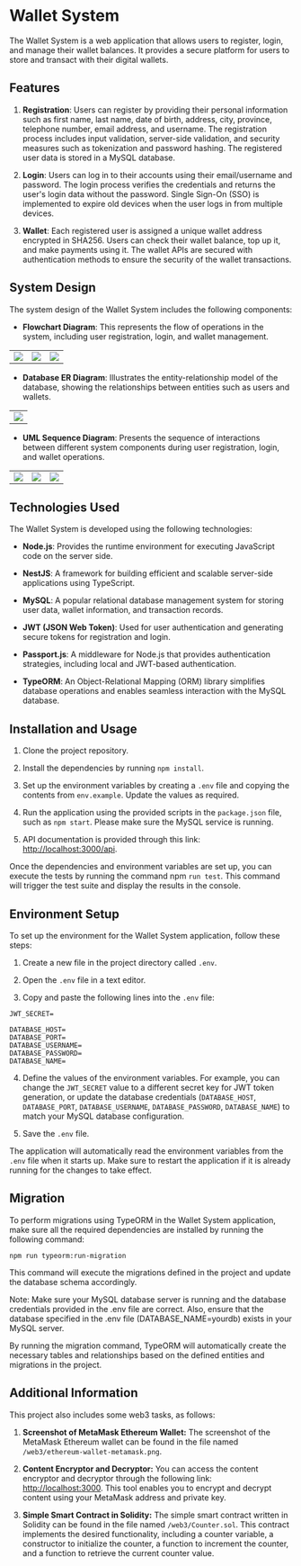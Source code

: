 # Wallet System

The Wallet System is a web application that allows users to register, login, and manage their wallet balances. It provides a secure platform for users to store and transact with their digital wallets.

## Features

1. **Registration**: Users can register by providing their personal information such as first name, last name, date of birth, address, city, province, telephone number, email address, and username. The registration process includes input validation, server-side validation, and security measures such as tokenization and password hashing. The registered user data is stored in a MySQL database.

2. **Login**: Users can log in to their accounts using their email/username and password. The login process verifies the credentials and returns the user's login data without the password. Single Sign-On (SSO) is implemented to expire old devices when the user logs in from multiple devices.

3. **Wallet**: Each registered user is assigned a unique wallet address encrypted in SHA256. Users can check their wallet balance, top up it, and make payments using it. The wallet APIs are secured with authentication methods to ensure the security of the wallet transactions.

## System Design

The system design of the Wallet System includes the following components:

- **Flowchart Diagram**: This represents the flow of operations in the system, including user registration, login, and wallet management.

<table>
  <tr>
    <td><img src="https://img001.prntscr.com/file/img001/Y_Kfy3wAQv2A35FpWNjWtg.jpeg"></td>
    <td><img src="https://img001.prntscr.com/file/img001/VMsGwuenSI-S_6azpx2C3Q.jpeg"></td>
    <td><img src="https://img001.prntscr.com/file/img001/ACDAScxoQHe5MSBLNe7-og.jpeg"></td>
  </tr>
</table>


- **Database ER Diagram**: Illustrates the entity-relationship model of the database, showing the relationships between entities such as users and wallets.

<table>
  <tr>
    <td><img src="https://img001.prntscr.com/file/img001/z1LccOiTQqO_SapO1NJ7lw.jpg"></td>
  </tr>
</table>

- **UML Sequence Diagram**: Presents the sequence of interactions between different system components during user registration, login, and wallet operations.

<table>
  <tr>
    <td><img src="https://img001.prntscr.com/file/img001/aGC9UZQsS1G5VT9IAsE3Ag.jpeg"></td>
    <td><img src="https://img001.prntscr.com/file/img001/3Bf1mny4TH2xodjtxnWTLw.jpeg"></td>
    <td><img src="https://img001.prntscr.com/file/img001/j_I0crAYS6al2k2kYttSgA.jpeg"></td>
  </tr>
</table>

## Technologies Used

The Wallet System is developed using the following technologies:

- **Node.js**: Provides the runtime environment for executing JavaScript code on the server side.

- **NestJS**: A framework for building efficient and scalable server-side applications using TypeScript.

- **MySQL**: A popular relational database management system for storing user data, wallet information, and transaction records.

- **JWT (JSON Web Token)**: Used for user authentication and generating secure tokens for registration and login.

- **Passport.js**: A middleware for Node.js that provides authentication strategies, including local and JWT-based authentication.

- **TypeORM**: An Object-Relational Mapping (ORM) library simplifies database operations and enables seamless interaction with the MySQL database.

## Installation and Usage

1. Clone the project repository.

2. Install the dependencies by running `npm install`.

3. Set up the environment variables by creating a `.env` file and copying the contents from `env.example`. Update the values as required.

4. Run the application using the provided scripts in the `package.json` file, such as `npm start`. Please make sure the MySQL service is running.

5. API documentation is provided through this link: [http://localhost:3000/api](http://localhost:3000/api).

Once the dependencies and environment variables are set up, you can execute the tests by running the command npm `run test`. This command will trigger the test suite and display the results in the console.

## Environment Setup

To set up the environment for the Wallet System application, follow these steps:

1. Create a new file in the project directory called `.env`.

2. Open the `.env` file in a text editor.

3. Copy and paste the following lines into the `.env` file:

```
JWT_SECRET=

DATABASE_HOST=
DATABASE_PORT=
DATABASE_USERNAME=
DATABASE_PASSWORD=
DATABASE_NAME=
```

4. Define the values of the environment variables. For example, you can change the `JWT_SECRET` value to a different secret key for JWT token generation, or update the database credentials (`DATABASE_HOST`, `DATABASE_PORT`, `DATABASE_USERNAME`, `DATABASE_PASSWORD`, `DATABASE_NAME`) to match your MySQL database configuration.

5. Save the `.env` file.

The application will automatically read the environment variables from the `.env` file when it starts up. Make sure to restart the application if it is already running for the changes to take effect.

## Migration

To perform migrations using TypeORM in the Wallet System application, make sure all the required dependencies are installed by running the following command:

```
npm run typeorm:run-migration
```

This command will execute the migrations defined in the project and update the database schema accordingly.

Note: Make sure your MySQL database server is running and the database credentials provided in the .env file are correct. Also, ensure that the database specified in the .env file (DATABASE_NAME=yourdb) exists in your MySQL server.

By running the migration command, TypeORM will automatically create the necessary tables and relationships based on the defined entities and migrations in the project.

## Additional Information

This project also includes some web3 tasks, as follows:

1. **Screenshot of MetaMask Ethereum Wallet:** The screenshot of the MetaMask Ethereum wallet can be found in the file named `/web3/ethereum-wallet-metamask.png`.

2. **Content Encryptor and Decryptor:** You can access the content encryptor and decryptor through the following link: [http://localhost:3000](http://localhost:3000). This tool enables you to encrypt and decrypt content using your MetaMask address and private key.

3. **Simple Smart Contract in Solidity:** The simple smart contract written in Solidity can be found in the file named `/web3/Counter.sol`. This contract implements the desired functionality, including a counter variable, a constructor to initialize the counter, a function to increment the counter, and a function to retrieve the current counter value.
